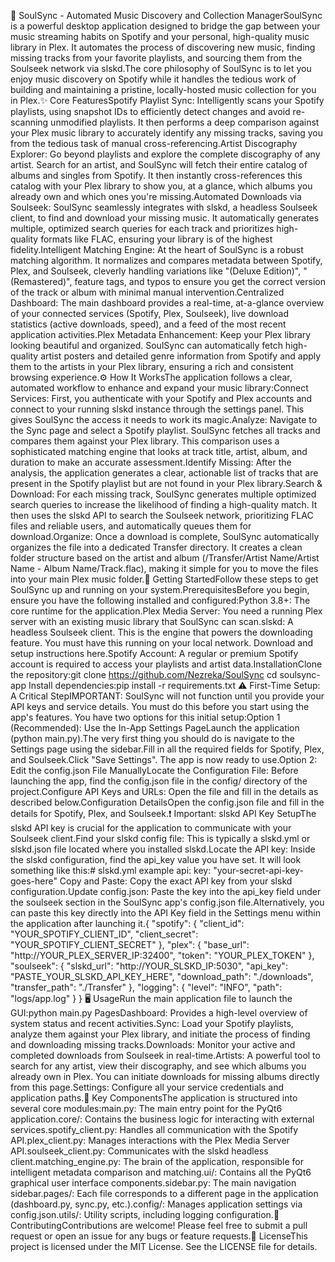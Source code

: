 🎵 SoulSync - Automated Music Discovery and Collection ManagerSoulSync is a powerful desktop application designed to bridge the gap between your music streaming habits on Spotify and your personal, high-quality music library in Plex. It automates the process of discovering new music, finding missing tracks from your favorite playlists, and sourcing them from the Soulseek network via slskd.The core philosophy of SoulSync is to let you enjoy music discovery on Spotify while it handles the tedious work of building and maintaining a pristine, locally-hosted music collection for you in Plex.✨ Core FeaturesSpotify Playlist Sync: Intelligently scans your Spotify playlists, using snapshot IDs to efficiently detect changes and avoid re-scanning unmodified playlists. It then performs a deep comparison against your Plex music library to accurately identify any missing tracks, saving you from the tedious task of manual cross-referencing.Artist Discography Explorer: Go beyond playlists and explore the complete discography of any artist. Search for an artist, and SoulSync will fetch their entire catalog of albums and singles from Spotify. It then instantly cross-references this catalog with your Plex library to show you, at a glance, which albums you already own and which ones you're missing.Automated Downloads via Soulseek: SoulSync seamlessly integrates with slskd, a headless Soulseek client, to find and download your missing music. It automatically generates multiple, optimized search queries for each track and prioritizes high-quality formats like FLAC, ensuring your library is of the highest fidelity.Intelligent Matching Engine: At the heart of SoulSync is a robust matching algorithm. It normalizes and compares metadata between Spotify, Plex, and Soulseek, cleverly handling variations like "(Deluxe Edition)", "(Remastered)", feature tags, and typos to ensure you get the correct version of the track or album with minimal manual intervention.Centralized Dashboard: The main dashboard provides a real-time, at-a-glance overview of your connected services (Spotify, Plex, Soulseek), live download statistics (active downloads, speed), and a feed of the most recent application activities.Plex Metadata Enhancement: Keep your Plex library looking beautiful and organized. SoulSync can automatically fetch high-quality artist posters and detailed genre information from Spotify and apply them to the artists in your Plex library, ensuring a rich and consistent browsing experience.⚙️ How It WorksThe application follows a clear, automated workflow to enhance and expand your music library:Connect Services: First, you authenticate with your Spotify and Plex accounts and connect to your running slskd instance through the settings panel. This gives SoulSync the access it needs to work its magic.Analyze: Navigate to the Sync page and select a Spotify playlist. SoulSync fetches all tracks and compares them against your Plex library. This comparison uses a sophisticated matching engine that looks at track title, artist, album, and duration to make an accurate assessment.Identify Missing: After the analysis, the application generates a clear, actionable list of tracks that are present in the Spotify playlist but are not found in your Plex library.Search & Download: For each missing track, SoulSync generates multiple optimized search queries to increase the likelihood of finding a high-quality match. It then uses the slskd API to search the Soulseek network, prioritizing FLAC files and reliable users, and automatically queues them for download.Organize: Once a download is complete, SoulSync automatically organizes the file into a dedicated Transfer directory. It creates a clean folder structure based on the artist and album (/Transfer/Artist Name/Artist Name - Album Name/Track.flac), making it simple for you to move the files into your main Plex music folder.🚀 Getting StartedFollow these steps to get SoulSync up and running on your system.PrerequisitesBefore you begin, ensure you have the following installed and configured:Python 3.8+: The core runtime for the application.Plex Media Server: You need a running Plex server with an existing music library that SoulSync can scan.slskd: A headless Soulseek client. This is the engine that powers the downloading feature. You must have this running on your local network. Download and setup instructions here.Spotify Account: A regular or premium Spotify account is required to access your playlists and artist data.InstallationClone the repository:git clone https://github.com/Nezreka/SoulSync
cd soulsync-app
Install dependencies:pip install -r requirements.txt
⚠️ First-Time Setup: A Critical StepIMPORTANT: SoulSync will not function until you provide your API keys and service details. You must do this before you start using the app's features. You have two options for this initial setup:Option 1 (Recommended): Use the In-App Settings PageLaunch the application (python main.py).The very first thing you should do is navigate to the Settings page using the sidebar.Fill in all the required fields for Spotify, Plex, and Soulseek.Click "Save Settings". The app is now ready to use.Option 2: Edit the config.json File ManuallyLocate the Configuration File: Before launching the app, find the config.json file in the config/ directory of the project.Configure API Keys and URLs: Open the file and fill in the details as described below.Configuration DetailsOpen the config.json file and fill in the details for Spotify, Plex, and Soulseek.❗ Important: slskd API Key SetupThe slskd API key is crucial for the application to communicate with your Soulseek client.Find your slskd config file: This is typically a slskd.yml or slskd.json file located where you installed slskd.Locate the API key: Inside the slskd configuration, find the api_key value you have set. It will look something like this:# slskd.yml example
api:
  key: "your-secret-api-key-goes-here"
Copy and Paste: Copy the exact API key from your slskd configuration.Update config.json: Paste the key into the api_key field under the soulseek section in the SoulSync app's config.json file.Alternatively, you can paste this key directly into the API Key field in the Settings menu within the application after launching it.{
  "spotify": {
    "client_id": "YOUR_SPOTIFY_CLIENT_ID",
    "client_secret": "YOUR_SPOTIFY_CLIENT_SECRET"
  },
  "plex": {
    "base_url": "http://YOUR_PLEX_SERVER_IP:32400",
    "token": "YOUR_PLEX_TOKEN"
  },
  "soulseek": {
    "slskd_url": "http://YOUR_SLSKD_IP:5030",
    "api_key": "PASTE_YOUR_SLSKD_API_KEY_HERE",
    "download_path": "./downloads",
    "transfer_path": "./Transfer"
  },
  "logging": {
    "level": "INFO",
    "path": "logs/app.log"
  }
}
🖥️ UsageRun the main application file to launch the GUI:python main.py
PagesDashboard: Provides a high-level overview of system status and recent activities.Sync: Load your Spotify playlists, analyze them against your Plex library, and initiate the process of finding and downloading missing tracks.Downloads: Monitor your active and completed downloads from Soulseek in real-time.Artists: A powerful tool to search for any artist, view their discography, and see which albums you already own in Plex. You can initiate downloads for missing albums directly from this page.Settings: Configure all your service credentials and application paths.🐍 Key ComponentsThe application is structured into several core modules:main.py: The main entry point for the PyQt6 application.core/: Contains the business logic for interacting with external services.spotify_client.py: Handles all communication with the Spotify API.plex_client.py: Manages interactions with the Plex Media Server API.soulseek_client.py: Communicates with the slskd headless client.matching_engine.py: The brain of the application, responsible for intelligent metadata comparison and matching.ui/: Contains all the PyQt6 graphical user interface components.sidebar.py: The main navigation sidebar.pages/: Each file corresponds to a different page in the application (dashboard.py, sync.py, etc.).config/: Manages application settings via config.json.utils/: Utility scripts, including logging configuration.🤝 ContributingContributions are welcome! Please feel free to submit a pull request or open an issue for any bugs or feature requests.📜 LicenseThis project is licensed under the MIT License. See the LICENSE file for details.